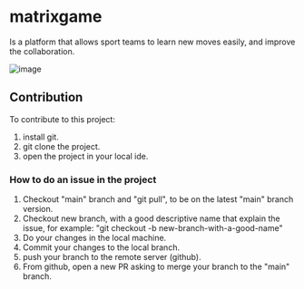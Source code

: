 # matrixgame
Is a platform that allows sport teams to learn new moves easily, and improve the collaboration.

![image](https://user-images.githubusercontent.com/35425887/114062717-7f212500-98a0-11eb-8b14-af8edfc49868.png)

## Contribution
To contribute to this project:
1. install git.
2. git clone the project.
3. open the project in your local ide.

### How to do an issue in the project
1. Checkout "main" branch and "git pull", to be on the latest "main" branch version.
2. Checkout new branch, with a good descriptive name that explain the issue, for example:
    "git checkout -b new-branch-with-a-good-name"
3. Do your changes in the local machine.
4. Commit your changes to the local branch.
5. push your branch to the remote server (github).
6. From github, open a new PR asking to merge your branch to the "main" branch.
